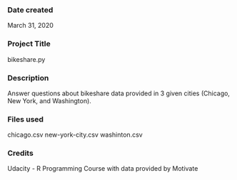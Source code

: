 ### Date created
March 31, 2020

### Project Title
bikeshare.py

### Description
Answer questions about bikeshare data provided in 3 given cities (Chicago, New York, and Washington).

### Files used
chicago.csv
new-york-city.csv
washinton.csv

### Credits
Udacity - R Programming Course with data provided by Motivate
